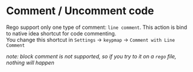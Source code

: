 # Comment / Uncomment code
Rego support only one type of comment: `line comment`. This action is bind to native idea shortcut for code commenting.  
You change this shortcut in `Settings` -> `keypmap` -> `Comment with Line Comment`

*note: block comment is not supported, so if you try to it on a `rego` file, nothing will happen* 
